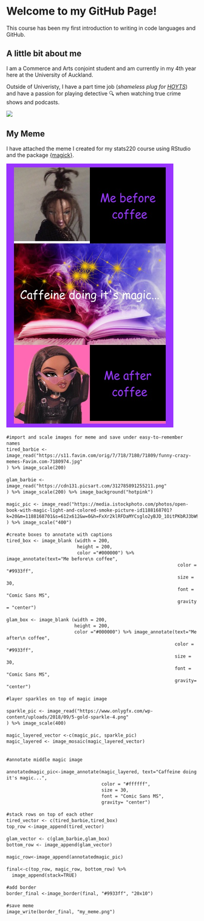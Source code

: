# Welcome to my GitHub Page!

This course has been my first introduction to writing in code languages and GitHub.

## A little bit about me

I am a Commerce and Arts conjoint student and am currently in my 4th year here at the University of Auckland. 

Outside of Univeristy, I have a part time job (*shameless plug for [HOYTS](https://www.hoyts.co.nz)*) and have a passion for playing detective 🔍 when watching true crime shows and podcasts. 

![](https://media4.giphy.com/media/o2CbCvGN6qaUsHYu4F/giphy.gif)


## My Meme

I have attached the meme I created for my stats220 course using RStudio and the package [{magick}](https://cran.r-project.org/web/packages/magick/vignettes/intro.html). 

![](my_meme.png)

```{r my_meme, eval=FALSE)
#import and scale images for meme and save under easy-to-remember names
tired_barbie <- image_read("https://s11.favim.com/orig/7/718/7180/71809/funny-crazy-memes-Favim.com-7180974.jpg"
) %>% image_scale(200)

glam_barbie <- image_read("https://cdn131.picsart.com/312785891255211.png"
) %>% image_scale(200) %>% image_background("hotpink")

magic_pic <- image_read("https://media.istockphoto.com/photos/open-book-with-magic-light-and-colored-smoke-picture-id1188168701?k=20&m=1188168701&s=612x612&w=0&h=FxXr2klRFDaMYCsglo2yBJD_1OitPKbRJ3bW9rAwSuY="
) %>% image_scale("400") 

#create boxes to annotate with captions
tired_box <- image_blank (width = 200,
                          height = 200,
                          color ="#000000") %>% image_annotate(text="Me before\n coffee",
                                                               color = "#9933ff",
                                                               size = 30,
                                                               font = "Comic Sans MS",
                                                               gravity = "center")

glam_box <- image_blank (width = 200,
                         height = 200,
                         color ="#000000") %>% image_annotate(text="Me after\n coffee",
                                                              color = "#9933ff",
                                                              size = 30,
                                                              font = "Comic Sans MS",
                                                              gravity= "center")

#layer sparkles on top of magic image

sparkle_pic <- image_read("https://www.onlygfx.com/wp-content/uploads/2018/09/5-gold-sparkle-4.png"
) %>% image_scale(400)

magic_layered_vector <-c(magic_pic, sparkle_pic)
magic_layered <- image_mosaic(magic_layered_vector)


#annotate middle magic image 

annotatedmagic_pic<-image_annotate(magic_layered, text="Caffeine doing it's magic...",
                                   color = "#ffffff",
                                   size = 30,
                                   font = "Comic Sans MS",
                                   gravity= "center")

#stack rows on top of each other
tired_vector <- c(tired_barbie,tired_box)
top_row <-image_append(tired_vector)

glam_vector <- c(glam_barbie,glam_box)
bottom_row <- image_append(glam_vector)

magic_row<-image_append(annotatedmagic_pic)

final<-c(top_row, magic_row, bottom_row) %>%
  image_append(stack=TRUE)

#add border 
border_final <-image_border(final, "#9933ff", "20x10")

#save meme
image_write(border_final, "my_meme.png")
```
